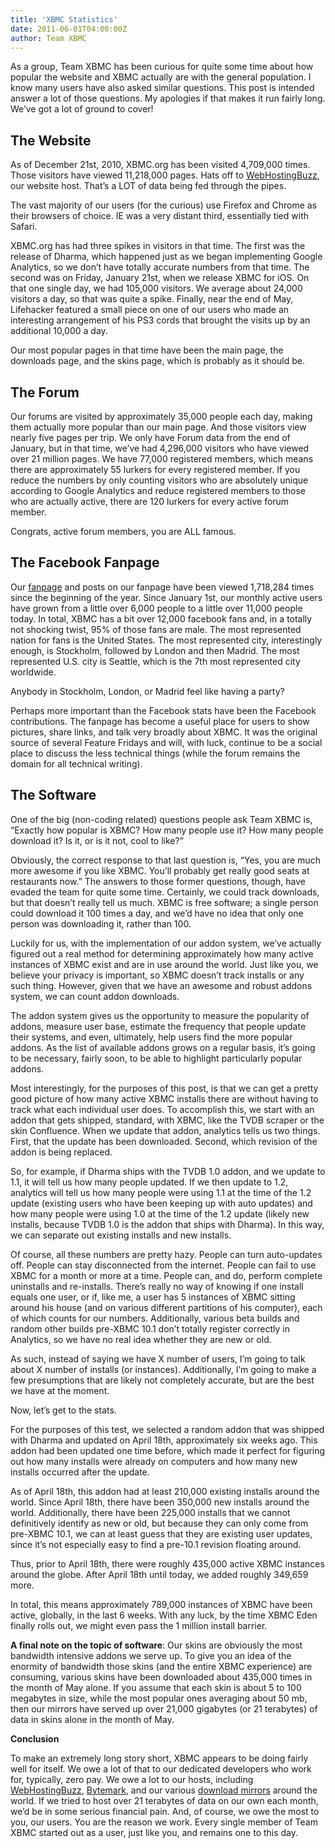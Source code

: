 ```yaml
---
title: 'XBMC Statistics'
date: 2011-06-01T04:00:00Z
author: Team XBMC
---
```

As a group, Team XBMC has been curious for quite some time about how popular the website and XBMC actually are with the general population. I know many users have also asked similar questions. This post is intended answer a lot of those questions. My apologies if that makes it run fairly long. We’ve got a lot of ground to cover!

 The Website
-----------

 As of December 21st, 2010, XBMC.org has been visited 4,709,000 times. Those visitors have viewed 11,218,000 pages. Hats off to [WebHostingBuzz](https://www.webhostingbuzz.com/ "Web Hosting Buzz"), our website host. That’s a LOT of data being fed through the pipes.

 The vast majority of our users (for the curious) use Firefox and Chrome as their browsers of choice. IE was a very distant third, essentially tied with Safari.

 XBMC.org has had three spikes in visitors in that time. The first was the release of Dharma, which happened just as we began implementing Google Analytics, so we don’t have totally accurate numbers from that time. The second was on Friday, January 21st, when we release XBMC for iOS. On that one single day, we had 105,000 visitors. We average about 24,000 visitors a day, so that was quite a spike. Finally, near the end of May, Lifehacker featured a small piece on one of our users who made an interesting arrangement of his PS3 cords that brought the visits up by an additional 10,000 a day.

 Our most popular pages in that time have been the main page, the downloads page, and the skins page, which is probably as it should be.

 The Forum
---------

 Our forums are visited by approximately 35,000 people each day, making them actually more popular than our main page. And those visitors view nearly five pages per trip. We only have Forum data from the end of January, but in that time, we’ve had 4,296,000 visitors who have viewed over 21 million pages. We have 77,000 registered members, which means there are approximately 55 lurkers for every registered member. If you reduce the numbers by only counting visitors who are absolutely unique according to Google Analytics and reduce registered members to those who are actually active, there are 120 lurkers for every active forum member.

 Congrats, active forum members, you are ALL famous.

 The Facebook Fanpage
--------------------

 Our [fanpage](https://www.facebook.com/XBMC "XBMC Fanpage") and posts on our fanpage have been viewed 1,718,284 times since the beginning of the year. Since January 1st, our monthly active users have grown from a little over 6,000 people to a little over 11,000 people today. In total, XBMC has a bit over 12,000 facebook fans and, in a totally not shocking twist, 95% of those fans are male. The most represented nation for fans is the United States. The most represented city, interestingly enough, is Stockholm, followed by London and then Madrid. The most represented U.S. city is Seattle, which is the 7th most represented city worldwide.

 Anybody in Stockholm, London, or Madrid feel like having a party?

 Perhaps more important than the Facebook stats have been the Facebook contributions. The fanpage has become a useful place for users to show pictures, share links, and talk very broadly about XBMC. It was the original source of several Feature Fridays and will, with luck, continue to be a social place to discuss the less technical things (while the forum remains the domain for all technical writing).

 The Software
------------

 One of the big (non-coding related) questions people ask Team XBMC is, “Exactly how popular is XBMC? How many people use it? How many people download it? Is it, or is it not, cool to like?”

 Obviously, the correct response to that last question is, “Yes, you are much more awesome if you like XBMC. You’ll probably get really good seats at restaurants now.” The answers to those former questions, though, have evaded the team for quite some time. Certainly, we could track downloads, but that doesn’t really tell us much. XBMC is free software; a single person could download it 100 times a day, and we’d have no idea that only one person was downloading it, rather than 100.

 Luckily for us, with the implementation of our addon system, we’ve actually figured out a real method for determining approximately how many active instances of XBMC exist and are in use around the world. Just like you, we believe your privacy is important, so XBMC doesn’t track installs or any such thing. However, given that we have an awesome and robust addons system, we can count addon downloads.

 The addon system gives us the opportunity to measure the popularity of addons, measure user base, estimate the frequency that people update their systems, and even, ultimately, help users find the more popular addons. As the list of available addons grows on a regular basis, it’s going to be necessary, fairly soon, to be able to highlight particularly popular addons.

 Most interestingly, for the purposes of this post, is that we can get a pretty good picture of how many active XBMC installs there are without having to track what each individual user does. To accomplish this, we start with an addon that gets shipped, standard, with XBMC, like the TVDB scraper or the skin Confluence. When we update that addon, analytics tells us two things. First, that the update has been downloaded. Second, which revision of the addon is being replaced.

 So, for example, if Dharma ships with the TVDB 1.0 addon, and we update to 1.1, it will tell us how many people updated. If we then update to 1.2, analytics will tell us how many people were using 1.1 at the time of the 1.2 update (existing users who have been keeping up with auto updates) and how many people were using 1.0 at the time of the 1.2 update (likely new installs, because TVDB 1.0 is the addon that ships with Dharma). In this way, we can separate out existing installs and new installs.

 Of course, all these numbers are pretty hazy. People can turn auto-updates off. People can stay disconnected from the internet. People can fail to use XBMC for a month or more at a time. People can, and do, perform complete uninstalls and re-installs. There’s really no way of knowing if one install equals one user, or if, like me, a user has 5 instances of XBMC sitting around his house (and on various different partitions of his computer), each of which counts for our numbers. Additionally, various beta builds and random other builds pre-XBMC 10.1 don’t totally register correctly in Analytics, so we have no real idea whether they are new or old.

 As such, instead of saying we have X number of users, I’m going to talk about X number of installs (or instances). Additionally, I’m going to make a few presumptions that are likely not completely accurate, but are the best we have at the moment.

 Now, let’s get to the stats.

 For the purposes of this test, we selected a random addon that was shipped with Dharma and updated on April 18th, approximately six weeks ago. This addon had been updated one time before, which made it perfect for figuring out how many installs were already on computers and how many new installs occurred after the update.

 As of April 18th, this addon had at least 210,000 existing installs around the world. Since April 18th, there have been 350,000 new installs around the world. Additionally, there have been 225,000 installs that we cannot definitively identify as new or old, but because they can only come from pre-XBMC 10.1, we can at least guess that they are existing user updates, since it’s not especially easy to find a pre-10.1 revision floating around.

 Thus, prior to April 18th, there were roughly 435,000 active XBMC instances around the globe. After April 18th until today, we added roughly 349,659 more.

 In total, this means approximately 789,000 instances of XBMC have been active, globally, in the last 6 weeks. With any luck, by the time XBMC Eden finally rolls out, we might even pass the 1 million install barrier.

 **A final note on the topic of software**: Our skins are obviously the most bandwidth intensive addons we serve up. To give you an idea of the enormity of bandwidth those skins (and the entire XBMC experience) are consuming, various skins have been downloaded about 435,000 times in the month of May alone. If you assume that each skin is about 5 to 100 megabytes in size, while the most popular ones averaging about 50 mb, then our mirrors have served up over 21,000 gigabytes (or 21 terabytes) of data in skins alone in the month of May.

 **Conclusion**

 To make an extremely long story short, XBMC appears to be doing fairly well for itself. We owe a lot of that to our dedicated developers who work for, typically, zero pay. We owe a lot to our hosts, including [WebHostingBuzz](https://www.webhostingbuzz.com/ "Web Hosting Buzz"), [Bytemark](https://www.bytemark.co.uk/), and our various [download mirrors](http://mirrors.xbmc.org/list.html) around the world. If we tried to host over 21 terabytes of data on our own each month, we’d be in some serious financial pain. And, of course, we owe the most to you, our users. You are the reason we work. Every single member of Team XBMC started out as a user, just like you, and remains one to this day.

 